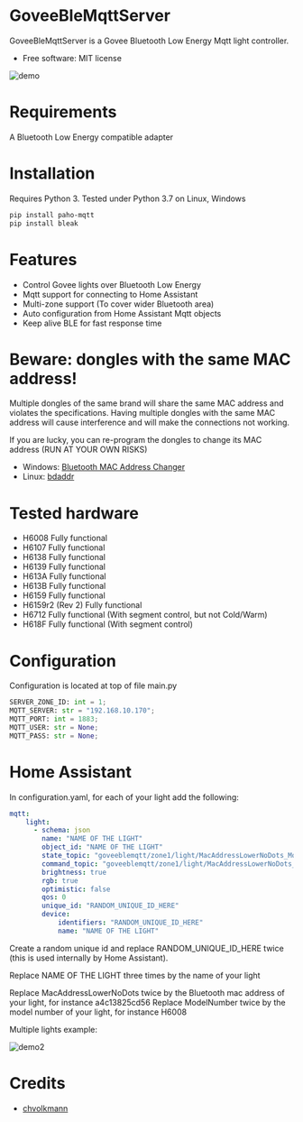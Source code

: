 # GoveeBleMqttServer
GoveeBleMqttServer is a Govee Bluetooth Low Energy Mqtt light controller.
* Free software: MIT license

![demo](demo.png)

# Requirements
A Bluetooth Low Energy compatible adapter

# Installation
Requires Python 3.
Tested under Python 3.7 on Linux, Windows

```bash
pip install paho-mqtt
pip install bleak
```

# Features
* Control Govee lights over Bluetooth Low Energy
* Mqtt support for connecting to Home Assistant
* Multi-zone support (To cover wider Bluetooth area)
* Auto configuration from Home Assistant Mqtt objects
* Keep alive BLE for fast response time

# Beware: dongles with the same MAC address!
Multiple dongles of the same brand will share the same MAC address and violates the specifications.
Having multiple dongles with the same MAC address will cause interference and will make the connections not working.

If you are lucky, you can re-program the dongles to change its MAC address (RUN AT YOUR OWN RISKS)
- Windows: [Bluetooth MAC Address Changer](https://macaddresschanger.com/)
- Linux: [bdaddr](https://github.com/thxomas/bdaddr)

# Tested hardware
- H6008 Fully functional
- H6107 Fully functional
- H6138 Fully functional
- H6139 Fully functional
- H613A Fully functional
- H613B Fully functional
- H6159 Fully functional
- H6159r2 (Rev 2) Fully functional
- H6712 Fully functional (With segment control, but not Cold/Warm)
- H618F Fully functional (With segment control)


# Configuration

Configuration is located at top of file main.py
```python
SERVER_ZONE_ID: int = 1;
MQTT_SERVER: str = "192.168.10.170";
MQTT_PORT: int = 1883;
MQTT_USER: str = None;
MQTT_PASS: str = None;
```

# Home Assistant
In configuration.yaml, for each of your light add the following:
```yaml
mqtt:
    light:
      - schema: json
        name: "NAME OF THE LIGHT"
        object_id: "NAME OF THE LIGHT"
        state_topic: "goveeblemqtt/zone1/light/MacAddressLowerNoDots_ModelNumber/state"
        command_topic: "goveeblemqtt/zone1/light/MacAddressLowerNoDots_ModelNumber/command"
        brightness: true
        rgb: true
        optimistic: false
        qos: 0
        unique_id: "RANDOM_UNIQUE_ID_HERE"
        device:
            identifiers: "RANDOM_UNIQUE_ID_HERE"
            name: "NAME OF THE LIGHT"
```
Create a random unique id and replace RANDOM_UNIQUE_ID_HERE twice (this is used internally by Home Assistant).

Replace NAME OF THE LIGHT three times by the name of your light

Replace MacAddressLowerNoDots twice by the Bluetooth mac address of your light, for instance a4c13825cd56
Replace ModelNumber twice by the model number of your light, for instance H6008

Multiple lights example:

![demo2](demo2.png)

# Credits
- [chvolkmann](https://github.com/chvolkmann/govee_btled/tree/master/govee_btled)
